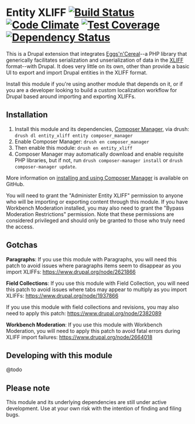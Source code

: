 # Entity XLIFF [![Build Status](https://travis-ci.org/tableau-mkt/entity_xliff.svg?branch=7.x-1.x)](https://travis-ci.org/tableau-mkt/entity_xliff) [![Code Climate](https://codeclimate.com/github/tableau-mkt/entity_xliff/badges/gpa.svg)](https://codeclimate.com/github/tableau-mkt/entity_xliff) [![Test Coverage](https://codeclimate.com/github/tableau-mkt/entity_xliff/badges/coverage.svg)](https://codeclimate.com/github/tableau-mkt/entity_xliff/coverage) [![Dependency Status](https://gemnasium.com/tableau-mkt/entity_xliff.svg)](https://gemnasium.com/tableau-mkt/entity_xliff)

This is a Drupal extension that integrates [Eggs'n'Cereal]()--a PHP library that
generically facilitates serialization and unserialization of data in the [XLIFF]()
format--with Drupal. It does very little on its own, other than provide a basic
UI to export and import Drupal entities in the XLIFF format.

Install this module if you're using another module that depends on it, or if you
are a developer looking to build a custom localization workflow for Drupal based
around importing and exporting XLIFFs.

## Installation
1. Install this module and its dependencies, [Composer Manager](), via drush:
  `drush dl entity_xliff entity composer_manager`
2. Enable Composer Manager: `drush en composer_manager`
3. Then enable this module: `drush en entity_xliff`
4. Composer Manager may automatically download and enable requisite PHP
   libraries, but if not, run `drush composer-manager install` or
   `drush composer-manager update`.

More information on [installing and using Composer Manager]() is available on
GitHub.

You will need to grant the "Administer Entity XLIFF" permission to anyone who
will be importing or exporting content through this module. If you have
Workbench Moderation installed, you may also need to grant the "Bypass
Moderation Restrictions" permission. Note that these permissions are considered
privileged and should only be granted to those who truly need the access.

## Gotchas

__Paragraphs__: If you use this module with Paragraphs, you will need this patch
to avoid issues where paragraphs items seem to disappear as you import XLIFFs:
https://www.drupal.org/node/2621866

__Field Collections__: If you use this module with Field Collection, you will
need this patch to avoid issues where tabs may appear to multiply as you import
XLIFFs: https://www.drupal.org/node/1937866

If you use this module with field collections and revisions, you may also need
to apply this patch: https://www.drupal.org/node/2382089


__Workbench Moderation__: If you use this module with Workbench Moderation, you
will need to apply this patch to avoid fatal errors during XLIFF import failures:
https://www.drupal.org/node/2664018

## Developing with this module
@todo

## Please note
This module and its underlying dependencies are still under active development.
Use at your own risk with the intention of finding and filing bugs.

[Eggs'n'Cereal]: https://github.com/tableau-mkt/eggs-n-cereal
[XLIFF]: http://docs.oasis-open.org/xliff/xliff-core/xliff-core.html
[Composer Manager]: https://www.drupal.org/project/composer_manager
[Entity API]: https://www.drupal.org/project/entity
[installing and using Composer Manager]: https://github.com/cpliakas/composer-manager-docs/blob/master/README.md#installation
